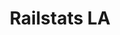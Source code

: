 ---
title: Railstats LA
description: Trailstats LA tracks LA Metro trains and generates punctuality reports. Our website enables both Metro officials and the public to easily review up-to-date statistics for LA's 6 train lines.
image: /assets/images/projects/metro-time.jpg
alt: "'metro ontime'"
links: 
  - name: Github
    url: 'https://github.com/metro-ontime'
  - name: Site
    url: 'https://la.railstats.org'
  - name: LA metro
    url: 'https://www.metro.net/'
  - name: Observable
    url: 'https://observablehq.com/@ctsexton/railstats-marey-diagram'
looking: 
  - Application Developers (Javascript, Node, React, D3) 
  - Data Engineers (Python, Pandas, GIS)
partner: LA Metro (https://www.metro.net/)
location: Downtown LA
tools: Docker, AWS, Observable
status: Active
---